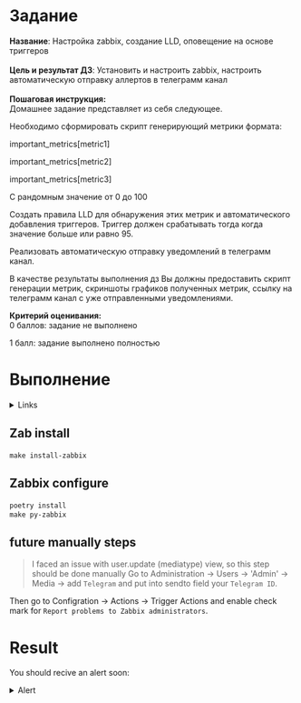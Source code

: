 # Задание
**Название**: Настройка zabbix, создание LLD, оповещение на основе
триггеров\
\
**Цель и результат ДЗ**: Установить и настроить zabbix, настроить
автоматическую отправку аллертов в телеграмм канал\
\
**Пошаговая инструкция:**\
Домашнее задание представляет из себя следующее.

Необходимо сформировать скрипт генерирующий метрики формата:

important_metrics\[metric1\]

important_metrics\[metric2\]

important_metrics\[metric3\]

С рандомным значение от 0 до 100

Создать правила LLD для обнаружения этих метрик и автоматического
добавления триггеров. Триггер должен срабатывать тогда когда значение
больше или равно 95.

Реализовать автоматическую отправку уведомлений в телеграмм канал.

В качестве результаты выполнения дз Вы должны предоставить скрипт
генерации метрик, скриншоты графиков полученных метрик, ссылку на
телеграмм канал с уже отправленными уведомлениями.

**Критерий оценивания:**\
0 баллов: задание не выполнено

1 балл: задание выполнено полностью

# Выполнение

<details>
<summary>Links</summary>

### User parameters
- https://sbcode.net/zabbix/user-parameters/
- https://sbcode.net/zabbix/media-types-telegram-webhook/
- https://sbcode.net/zabbix/trigger-macros/

### TG
- https://blog.mailon.com.ua/%D1%83%D0%B2%D0%B5%D0%B4%D0%BE%D0%BC%D0%BB%D0%B5%D0%BD%D0%B8%D1%8F-%D0%BE%D1%82-zabbix-%D0%B2-telegram/
- https://git.zabbix.com/projects/ZBX/repos/zabbix/browse/templates/media/telegram

### LLD
- https://www.zabbix.com/documentation/current/ru/manual/discovery/low_level_discovery

</details>

## Zab install

```shell
make install-zabbix
```
## Zabbix configure

```shell
poetry install
make py-zabbix
```

## future manually steps
> I faced an issue with user.update (mediatype) view, so this step should be done manually
Go to Administration -> Users -> 'Admin' -> Media -> add `Telegram` and put into sendto field your `Telegram ID`.

Then go to Configration -> Actions -> Trigger Actions and enable check mark for `Report problems to Zabbix administrators`.

# Result
You should recive an alert soon:
<details>
<summary>Alert</summary>

![img](./docs/alert.png)
</details>